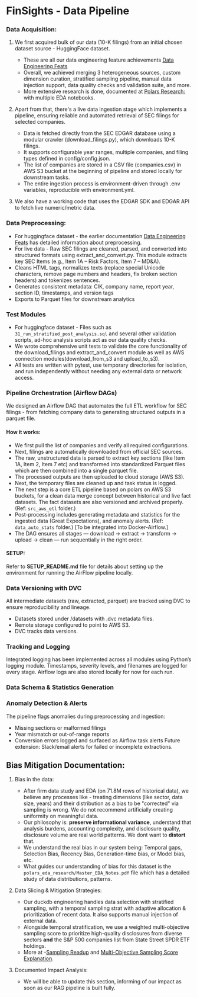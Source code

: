 # FinSights - Data Pipeline

### Data Acquisition:
1. We first acquired bulk of our data (10-K filings) from an initial chosen dataset source - HuggingFace dataset.
    -  These are all our data engineering feature achievements [Data Engineering Feats](data_engineering_research/duckdb_data_engineering/Data_Engineering_README.md#L71) 
    -  Overall, we achieved merging 3 heterogeneous sources, custom dimension curation, stratified sampling pipeline, manual data injection support, data quality checks and validation suite, and more.
    -  More extensive research is done, documented at [Polars Research:](#polars-research) with multiple EDA notebooks.
 
2. Apart from that, there's a live data ingestion stage which implements a pipeline, ensuring reliable and automated retrieval of SEC filings for selected companies. 
   - Data is fetched directly from the SEC EDGAR database using a modular crawler (download_filings.py), which downloads 10-K filings.
   - It supports configurable year ranges, multiple companies, and filing types defined in config/config.json. 
   - The list of companies are stored in a CSV file (companies.csv) in AWS S3 bucket at the beginning of pipeline and stored locally for downstream tasks. 
   - The entire ingestion process is environment-driven through .env variables, reproducible with environment.yml.

3. We also have a working code that uses the EDGAR SDK and EDGAR API to fetch live numeric/metric data.


### Data Preprocessing:
- For huggingface dataset - the earlier documentation [Data Engineering Feats](data_engineering_research/duckdb_data_engineering/Data_Engineering_README.md#L71) has detailed information about preprocessing.
- For live data - Raw SEC filings are cleaned, parsed, and converted into structured formats using extract_and_convert.py. This module extracts key SEC Items (e.g., Item 1A – Risk Factors, Item 7 – MD&A).
- Cleans HTML tags, normalizes texts (replace special Unicode characters, remove page numbers and headers, fix broken section headers) and tokenizes sentences.
- Generates consistent metadata: CIK, company name, report year, section ID, timestamps, and version tags
- Exports to Parquet files for downstream analytics

### Test Modules
- For huggingface dataset - Files such as `31_run_stratified_post_analysis.sql` and several other validation scripts, ad-hoc analysis scripts act as our data quality checks.
- We wrote comprehensive unit tests to validate the core functionality of the download_filings and extract_and_convert module as well as AWS connection modules(download_from_s3 and upload_to_s3).
- All tests are written with pytest, use temporary directories for isolation, and run independently without needing any external data or network access.
  

### Pipeline Orchestration (Airflow DAGs)
We designed an Airflow DAG that automates the full ETL workflow for SEC filings - from fetching company data to generating structured outputs in a parquet file. 

#### How it works:
- We first pull the list of companies and verify all required configurations. 
- Next, filings are automatically downloaded from official SEC sources.
- The raw, unstructured data is parsed to extract key sections (like Item 1A, Item 2, Item 7 etc) and transformed into standardized Parquet files which are then combined into a single parquet file.
- The processed outputs are then uploaded to cloud storage (AWS S3).
- Next, the temporary files are cleaned up and task status is logged.
- The next step is a core ETL pipeline based on polars on AWS S3 buckets, for a clean data merge concept between historical and live fact datasets. The fact datasets are also versioned and archived properly. (Ref: `src_aws_etl` folder.)
- Post-processing includes generating metadata and statistics for the ingested data (Great Expectations), and anomaly alerts. (Ref: `data_auto_stats` folder.) [To be integrated into Docker-Airflow.]
- The DAG ensures all stages — download → extract → transform → upload → clean — run sequentially in the right order.


#### SETUP:
Refer to **SETUP_README.md** file for details about setting up the environment for running the AirFlow pipeline locally.

### Data Versioning with DVC
All intermediate datasets (raw, extracted, parquet) are tracked using DVC to ensure reproducibility and lineage. 
- Datasets stored under /datasets with .dvc metadata files.
- Remote storage configured to point to AWS S3.
- DVC tracks data versions.

### Tracking and Logging
Integrated logging has been implemented across all modules using Python’s logging module. Timestamps, severity levels, and filenames are logged for every stage. Airflow logs are also stored locally for now for each run.

### Data Schema & Statistics Generation

### Anomaly Detection & Alerts
The pipeline flags anomalies during preprocessing and ingestion:
- Missing sections or malformed filings
- Year mismatch or out-of-range reports
- Conversion errors logged and surfaced as Airflow task alerts
Future extension: Slack/email alerts for failed or incomplete extractions.



## Bias Mitigation Documentation:

1. Bias in the data:
   - After firm data study and EDA (on 71.8M rows of historical data), we believe any processes like - treating dimensions (like sector, data size, years) and their distribution as a bias to be "corrected" via sampling is wrong. We do not recommend artificially creating uniformity on meaningful data. 
   - Our philosophy is: **preserve informational variance**, understand that analysis burdens, accounting complexity, and disclosure quality, disclosure volume are real world patterns. We dont want to **distort** that.
   - We understand the real bias in our system being: Temporal gaps, Selection Bias, Recency Bias, Generation-time bias, or Model bias, etc.
   - What guides our understanding of bias for this dataset is the `polars_eda_research/Master_EDA_Notes.pdf` file which has a detailed study of data distributions, patterns.

2. Data Slicing & Mitigation Strategies: 
    - Our duckdb engineering handles data selection with stratified sampling, with a temporal sampling strat with adaptive allocation & prioritization of recent data. It also supports manual injection of external data.
    - Alongside temporal stratification, we use a weighted multi-objective sampling score to prioritize high-quality disclosures from diverse sectors **and** the S&P 500 companies list from State Street SPDR ETF holdings. 
    -  More at -[Sampling Readup](data_engineering_research/duckdb_data_engineering/DuckDB_Sampling_Strategy.md#temporal-sampling-strategy) and [Multi-Objective Sampling Score Explanation](data_engineering_research/duckdb_data_engineering/DuckDB_Sampling_Strategy.md#weighted-multi-objective-sampling-score-explanation).
   
3. Documented Impact Analysis:
   - We will be able to update this section, informing of our impact as soon as our RAG pipeline is built fully.

